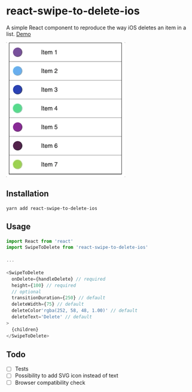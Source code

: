 # react-swipe-to-delete-ios

A simple React component to reproduce the way iOS deletes an item in a list.
[Demo](https://arnaudambro.github.io/react-swipe-to-delete-ios)

![GIF Demo](./src/demo/demo.gif?raw=true "Title")


## Installation

```
yarn add react-swipe-to-delete-ios
```

## Usage

```js
import React from 'react'
import SwipeToDelete from 'react-swipe-to-delete-ios'

...

<SwipeToDelete
  onDelete={handleDelete} // required
  height={100} // required
  // optional
  transitionDuration={250} // default
  deleteWidth={75} // default
  deleteColor'rgba(252, 58, 48, 1.00)' // default
  deleteText='Delete' // default
>
  {children}
</SwipeToDelete>
```

## Todo

- [ ] Tests
- [ ] Possibility to add SVG icon instead of text
- [ ] Browser compatibility check
